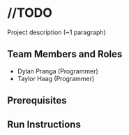 # //TODO

Project description (~1 paragraph)

## Team Members and Roles

* Dylan Pranga (Programmer)
* Taylor Haag (Programmer)

## Prerequisites

## Run Instructions
